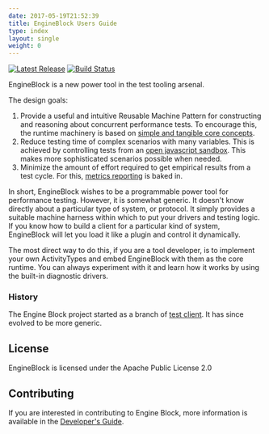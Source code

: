 ```yaml
---
date: 2017-05-19T21:52:39
title: EngineBlock Users Guide
type: index
layout: single
weight: 0
---
```


[![Latest Release](https://maven-badges.herokuapp.com/maven-central/io.engineblock/eb-api/badge.svg)](https://maven-badges.herokuapp.com/maven-central/io.engineblock/engineblock/) [![Build Status](https://travis-ci.org/engineblock/engineblock.svg?branch=master)](https://travis-ci.org/engineblock/engineblock)

EngineBlock is a new power tool in the test tooling arsenal.

The design goals:

1. Provide a useful and intuitive Reusable Machine Pattern for constructing and
   reasoning about concurrent performance tests. To encourage this, the runtime
   machinery is based on 
   [simple and tangible core concepts](/user-guide/concepts/).
2. Reduce testing time of complex scenarios with many variables. This is
   achieved by controlling tests from an
   [open javascript sandbox](/user-guide/scripting/).
   This makes more sophisticated scenarios possible when needed. 
3. Minimize the amount of effort required to get empirical results from a 
   test cycle. For this, [metrics reporting](/user-guide/metrics/) is baked in.

In short, EngineBlock wishes to be a programmable power tool for performance
testing. However, it is somewhat generic. It doesn't know directly about a
particular type of system, or protocol. It simply provides a suitable machine
harness within which to put your drivers and testing logic. If you know how to
build a client for a particular kind of system, EngineBlock will let you load it
like a plugin and control it dynamically.

The most direct way to do this, if you are a tool developer, is to implement
your own ActivityTypes and embed EngineBlock with them as the core runtime. You
can always experiment with it and learn how it works by using the built-in
diagnostic drivers.

### History

The Engine Block project started as a branch of [test client](http://github.com/jshook/testclient). 
It has since evolved to be more generic.

## License

EngineBlock is licensed under the Apache Public License 2.0

## Contributing

If you are interested in contributing to Engine Block, more information is
available in the 
[Developer's Guide](/dev-guide/).





